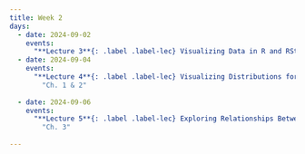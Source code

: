 ```yaml
---
title: Week 2
days:
  - date: 2024-09-02
    events:
      "**Lecture 3**{: .label .label-lec} Visualizing Data in R and RStudio ":
  - date: 2024-09-04
    events:
      "**Lecture 4**{: .label .label-lec} Visualizing Distributions for One Variable ; Numerically Summarizing Spread and Central Tendency ": 
        "Ch. 1 & 2" 
      
  - date: 2024-09-06
    events:
      "**Lecture 5**{: .label .label-lec} Exploring Relationships Between Two Variables ":
        "Ch. 3"
      
---
```



